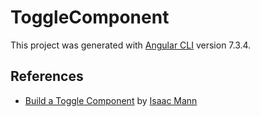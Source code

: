 # ToggleComponent

This project was generated with [Angular CLI](https://github.com/angular/angular-cli) version 7.3.4.


## References
- [Build a Toggle Component](https://blog.angularindepth.com/build-a-toggle-component-6e8f44889c2c) by [Isaac Mann](https://blog.angularindepth.com/@isaacplmann)
